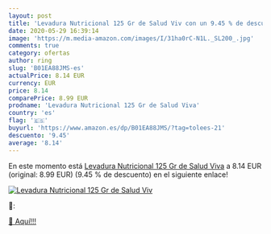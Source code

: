 ```yaml
---
layout: post
title: 'Levadura Nutricional 125 Gr de Salud Viv con un 9.45 % de descuento'
date: 2020-05-29 16:39:14
image: 'https://m.media-amazon.com/images/I/31ha0rC-N1L._SL200_.jpg'
comments: true
category: ofertas
author: ring
slug: 'B01EA88JMS-es'
actualPrice: 8.14 EUR
currency: EUR
price: 8.14
comparePrice: 8.99 EUR
prodname: 'Levadura Nutricional 125 Gr de Salud Viva'
country: 'es'
flag: '🇪🇸'
buyurl: 'https://www.amazon.es/dp/B01EA88JMS/?tag=tolees-21'
descuento: '9.45'
average: '8.14'
---
```


En este momento está [Levadura Nutricional 125 Gr de Salud Viva](https://www.amazon.es/dp/B01EA88JMS/?tag=tolees-21) a 8.14 EUR (original: 8.99 EUR) (9.45 %  de descuento) en el siguiente enlace!

[![Levadura Nutricional 125 Gr de Salud Viv](https://m.media-amazon.com/images/I/31ha0rC-N1L._SL200_.jpg)](https://www.amazon.es/dp/B01EA88JMS/?tag=tolees-21)

🔎:


[🛒 Aquí!!!](https://www.amazon.es/dp/B01EA88JMS/?tag=tolees-21)
